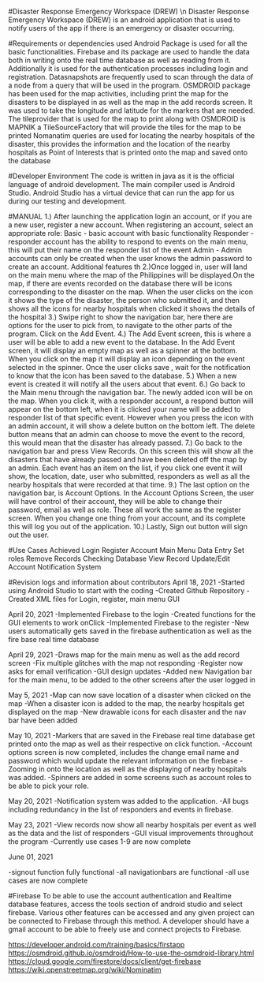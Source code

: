 #Disaster Response Emergency Workspace (DREW) \n
Disaster Response Emergency Workspace (DREW) is an android application that is used to notify users of the app if there is an emergency or disaster occurring.

#Requirements or dependencies used
Android Package is used for all the basic functionalities.
Firebase and its package are used to handle the data both in writing onto the real time database as well as reading from it. Additionally it is used for the authentication processes including login and registration. Datasnapshots are frequently used to scan through the data of a node from a query that will be used in the program.
OSMDROID package has been used for the map activities, including print the map for the disasters to be displayed in as well as the map in the add records screen. It was used to take the longitude and latitude for the markers that are needed.
The tileprovider that is used for the map to print along with OSMDROID is MAPNIK a TileSourceFactory that will provide the tiles for the map to be printed
Nomanatim queries are used for locating the nearby hospitals of the disaster, this provides the information and the location of the nearby hospitals as Point of Interests that is printed onto the map and saved onto the database

#Developer Environment
The code is written in java as it is the official language of android development. The main compiler used is Android Studio. Android Studio has a virtual device that can run the app for us during our testing and development.


#MANUAL 
1.) After launching the application login an account, or if you are a new user, register a new account.
When registering an account, select an appropriate role:
Basic - basic account with basic functionality
Responder - responder account has the ability to respond to events on the main menu, this will put their name on the responder list of the event
Admin - Admin accounts can only be created when the user knows the admin password to create an account.
        Additional features th
2.)Once logged in, user will land on the main menu where the map of the Philippines will be displayed.On the map, if there are events recorded on the database there will 
  be icons corresponding to the disaster on the map. When the user clicks on the icon it shows the type of the disaster, the person who submitted it, and then shows all the icons for nearby hospitals when clicked it shows the details of the hospital
3.) Swipe right to show the navigation bar, here there are options for the user to pick from, to navigate to the other parts of the program. Click on the Add Event.
4.) The Add Event screen, this is where a user will be able to add a new event to the database. In the Add Event screen, it will display an empty map as well as a spinner at the bottom. When you click on the map it will display an icon depending on the event selected in the spinner. Once the user clicks save , wait for the notification to know that the icon has been saved to the database.
5.) When a new event is created it will notify all the users about that event. 
6.) Go back to the Main menu through the navigation bar. The newly added icon will be on the map. When you click it, with a responder account, a respond button will appear on the bottom left, when it is clicked your name will be added to responder list of that specific event. However when you press the icon with an admin account, it will show a delete button on the bottom left. The delete button means that an admin can choose to move the event to the record, this would mean that the disaster has already passed.
7.) Go back to the navigation bar and press View Records. On this screen this will show all the disasters that have already passed and have been deleted off the map by an admin.  Each event has an item on the list, if you click one event it will show, the location, date, user who submitted, responders as well as all the nearby hospitals that were recorded at that time.
9.) The last option on the navigation bar, is Account Options. In the Account Options Screen, the user will have control of their account, they will be able to change their password, email as well as role. These all work the same as the register screen. When you change one thing from your account, and its complete this will log you out of the application.
10.) Lastly, Sign out button will sign out the user.


#Use Cases Achieved
Login 
Register Account
Main Menu
Data Entry
Set roles
Remove Records
Checking Database
View Record
Update/Edit Account
Notification System


#Revision logs and information about contributors
April 18, 2021
-Started using Android Studio to start with the coding
-Created Github Repository
-Created XML files for Login, register, main menu GUI

April 20, 2021
-Implemented Firebase to the login
-Created functions for the GUI elements to work onClick
-Implemented Firebase to the register
-New users automatically gets saved in the firebase authentication as well as the fire base real time database

April 29, 2021
-Draws map for the main menu as well as the add record screen
-Fix multiple glitches with the map not responding
-Register now asks for email verification
-GUI design updates 
-Added new Navigation bar for the main menu, to be added to the other screens after the user logged in

May 5, 2021
-Map can now save location of a disaster when clicked on the map
-When a disaster icon is added to the map, the nearby hospitals get displayed on the map
-New drawable icons for each disaster and the nav bar have been added

May 10, 2021
-Markers that are saved in the Firebase real time database get printed onto the map as well as their respective on click function.
-Account options screen is now completed, includes the change email name and password which would update the relevant information on the firebase
-Zooming in onto the location as well as the displaying of nearby hospitals was added.
-Spinners are added in some screens such as account roles to be able to pick your role.
 
May 20, 2021
-Notification system was added to the application.
-All bugs including redundancy in the list of responders and events in firebase.

May 23, 2021
-View records now show all nearby hospitals per event as well as the data and the list of responders
-GUI visual improvements throughout the program 
-Currently use cases 1-9 are now complete

June 01, 2021

-signout function fully functional
-all navigationbars are functional 
-all use cases are now complete

#Firebase
To be able to use the account authentication and Realtime database features, access the tools section of android studio and select firebase. Various other features can be accessed and any given project can be connected to Firebase through this method. A developer should have a gmail account to be able to freely use and connect projects to Firebase.


https://developer.android.com/training/basics/firstapp
https://osmdroid.github.io/osmdroid/How-to-use-the-osmdroid-library.html
https://cloud.google.com/firestore/docs/client/get-firebase
https://wiki.openstreetmap.org/wiki/Nominatim
